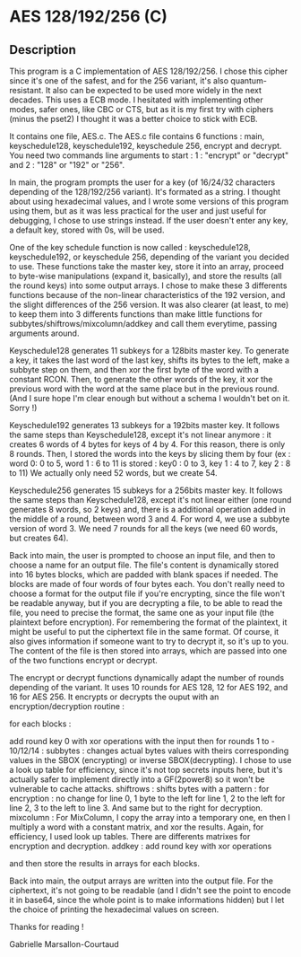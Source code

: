 # AES 128/192/256 (C)


## Description 

This program is a C implementation of AES 128/192/256. I chose this cipher since it's one of the safest, and for the
256 variant, it's also quantum-resistant. It also can be expected to be used more widely in the next decades.
This uses a ECB mode. I hesitated with implementing other modes, safer ones, like CBC or CTS, but as it is my first
try with ciphers (minus the pset2) I thought it was a better choice to stick with ECB.

It contains one file, AES.c.
The AES.c file contains 6 functions : main, keyschedule128, keyschedule192, keyschedule 256, encrypt and decrypt.
You need two commands line arguments to start : 1 : "encrypt" or "decrypt" and 2 : "128" or "192" or "256".

In main, the program prompts the user for a key (of 16/24/32 characters depending of the 128/192/256 variant). It's
formated as a string. I thought about using hexadecimal values, and I wrote some versions of this program using
them, but as it was less practical for the user and just useful for debugging, I chose to use strings instead.
If the user doesn't enter any key, a default key, stored with 0s, will be used.

One of the key schedule function is now called : keyschedule128, keyschedule192, or keyschedule 256, depending of
the variant you decided to use. These functions take the master key, store it into an array, proceed to byte-wise
manipulations (expand it, basically), and store the results (all the round keys) into some output arrays.
I chose to make these 3 differents functions because of the non-linear characteristics of the 192 version, and the
slight differences of the 256 version. It was also clearer (at least, to me) to keep them into 3 differents functions
than make little functions for subbytes/shiftrows/mixcolumn/addkey and call them everytime, passing arguments around.

Keyschedule128 generates 11 subkeys for a 128bits master key. To generate a key, it takes the last word of the last
key, shifts its bytes to the left, make a subbyte step on them, and then xor the first byte of the word with a
constant RCON. Then, to generate the other words of the key, it xor the previous word with the word at the same place
but in the previous round. (And I sure hope I'm clear enough but without a schema I wouldn't bet on it. Sorry !)

Keyschedule192 generates 13 subkeys for a 192bits master key. It follows the same steps than Keyschedule128, except
it's not linear anymore : it creates 6 words of 4 bytes for keys of 4 by 4. For this reason, there is only 8 rounds.
Then, I stored the words into the keys by slicing them by four (ex : word 0: 0 to 5, word 1 : 6 to 11 is stored :
key0 : 0 to 3, key 1 : 4 to 7, key 2 : 8 to 11) We actually only need 52 words, but we create 54.

Keyschedule256 generates 15 subkeys for a 256bits master key. It follows the same steps than Keyschedule128, except
it's not linear either (one round generates 8 words, so 2 keys) and, there is a additional operation added in the
middle of a round, between word 3 and 4. For word 4, we use a subbyte version of word 3. We need 7 rounds for all
the keys (we need 60 words, but creates 64).

Back into main, the user is prompted to choose an input file, and then to choose a name for an output file.
The file's content is dynamically stored into 16 bytes blocks, which are padded with blank spaces if needed.
The blocks are made of four words of four bytes each.
You don't really need to choose a format for the output file if you're encrypting, since the file won't be readable
anyway, but if you are decrypting a file, to be able to read the file, you need to precise the format, the same one
as your input file (the plaintext before encryption). For remembering the format of the plaintext, it might be useful
to put the ciphertext file in the same format. Of course, it also gives information if someone want to try to
decrypt it, so it's up to you.
The content of the file is then stored into arrays, which are passed into one of the two functions encrypt or
decrypt.

The encrypt or decrypt functions dynamically adapt the number of rounds depending of the variant. It uses 10 rounds
for AES 128, 12 for AES 192, and 16 for AES 256.
It encrypts or decrypts the ouput with an encryption/decryption routine :

for each blocks :

add round key 0 with xor operations with the input
then for rounds 1 to - 10/12/14 :
subbytes : changes actual bytes values with theirs corresponding values in the SBOX (encrypting) or inverse
           SBOX(decrypting). I chose to use a look up table for efficiency, since it's not top secrets inputs here,
           but it's actually safer to implement directly into a GF(2power8) so it won't be vulnerable to cache attacks.
shiftrows : shifts bytes with a pattern : for encryption : no change for line 0, 1 byte to the left for line 1,
            2 to the left for line 2, 3 to the left to line 3. And same but to the right for decryption.
mixcolumn : For MixColumn, I copy the array into a temporary one, en then I multiply a word with a constant matrix,
            and xor the results. Again, for efficiency, I used look up tables. There are differents matrixes for
            encryption and decryption.
addkey : add round key with xor operations

 and then store the results in arrays for each blocks.

Back into main, the output arrays are written into the output file. For the ciphertext, it's not going to be readable
(and I didn't see the point to encode it in base64, since the whole point is to make informations hidden) but I let
the choice of printing the hexadecimal values on screen.

Thanks for reading !

Gabrielle Marsallon-Courtaud
